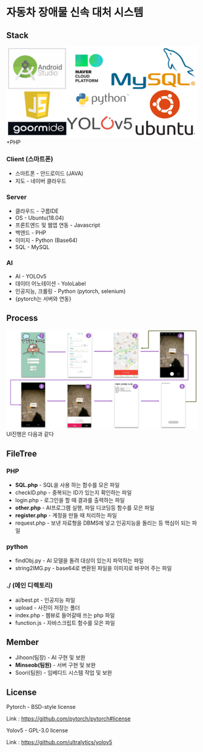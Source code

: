 # 자동차 장애물 신속 대처 시스템

## Stack
<img src="./image/stack.png"> +PHP


### Client (스마트폰)
* 스마트폰 - 안드로이드 (JAVA)
* 지도 - 네이버 클라우드

### Server
* 클라우드 - 구름IDE
* OS - Ubuntu(18.04)
* 프론트엔드 및 웹앱 연동 - Javascript
* 백엔드 - PHP
* 이미지 - Python (Base64)
* SQL - MySQL

### AI
* AI - YOLOv5
* 데이터 어노테이션 - YoloLabel
* 인공지능, 크롤링 - Python (pytorch, selenium)
* {pytorch는 서버와 연동}


## Process
<img src="./image/UI.png">
UI진행은 다음과 같다


## FileTree
### PHP	
* <b>SQL.php</b> - SQL을 사용 하는 함수를 모은 파일
* checkID.php - 중복되는 ID가 있는지 확인하는 파일
* login.php	- 로그인을 할 때 결과를 출력하는 파일
* <b>other.php</b>	- AI프로그램 실행, 파일 디코딩등 함수를 모은 파일
* <b>register.php</b> - 계정을 만들 때 처리하는 파일
* request.php - 보낸 자료형을 DBMS에 넣고 인공지능을 돌리는 등 핵심이 되는 파일
### python
* findObj.py - AI 모델을 돌려 대상이 있는지 파악하는 파일
* string2IMG.py - base64로 변환된 파일을 이미지로 바꾸어 주는 파일
### ./ (메인 디렉토리)
* ai/best.pt - 인공지능 파일
* upload - 사진이 저장는 폴더
* index.php - 웹뷰로 들어갈때 쓰는 php 파일
* function.js - 자바스크립트 함수를 모은 파일


## Member
* Jihoon(팀장) - AI 구현 및 보완
* <b>Minseob(팀원)</b> - 서버 구현 및 보완
* Soori(팀원) - 임베디드 시스템 작업 및 보완


## License
Pytorch - BSD-style license

Link : https://github.com/pytorch/pytorch#license

Yolov5 - GPL-3.0 license

Link : https://github.com/ultralytics/yolov5
